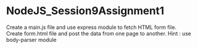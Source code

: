 # NodeJS_Session9Assignment1
Create a main.js file and use express module to fetch HTML form file. Create form.html file and post the data from one page to another. Hint : use body-parser module
